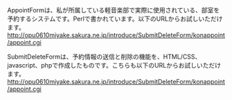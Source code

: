 AppointFormは、私が所属している軽音楽部で実際に使用されている、部室を予約するシステムです。Perlで書かれています。以下のURLからお試しいただけます。
http://opu0610miyake.sakura.ne.jp/introduce/SubmitDeleteForm/konappoint/appoint.cgi

SubmitDeleteFormは、予約情報の送信と削除の機能を、HTML/CSS、javascript、phpで作成したものです。こちらも以下のURLからお試しいただけます。
http://opu0610miyake.sakura.ne.jp/introduce/SubmitDeleteForm/konappoint/appoint.cgi